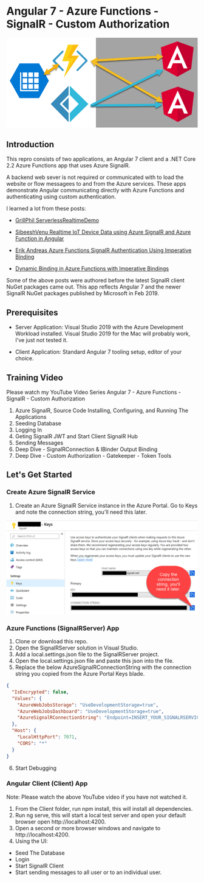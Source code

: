 # Angular 7 - Azure Functions - SignalR - Custom Authorization
![](flow.png)

## Introduction
This repro consists of two applications, an Angular 7 client and a .NET Core 2.2 Azure Functions app that uses Azure SignalR.

A backend web sever is not required or communicated with to load the website or flow messagees to and from the Azure services.  These apps demonstrate Angular communicating directly with Azure Functions and authenticating using custom authentication.

I learned a lot from these posts:

- [GrillPhil ServerlessRealtimeDemo](https://github.com/GrillPhil/ServerlessRealtimeDemo)

- [SibeeshVenu Realtime IoT Device Data using Azure SignalR and Azure Function in Angular](https://github.com/SibeeshVenu/Realtime-IoT-Device-Data-using-Azure-SignalR-and-Azure-Function-in-Angular/tree/master/AzureFunction/AzureFunction)

- [Erik Andreas Azure Functions SignalR Authentication Using Imperative Binding](https://gist.github.com/ErikAndreas/72c94a0c8a9e6e632f44522c41be8ee7)

- [Dynamic Binding in Azure Functions with Imperative Bindings](http://dontcodetired.com/blog/post/Dynamic-Binding-in-Azure-Functions-with-Imperative-Runtime-Bindings)

Some of the above posts were authored before the latest SignalR client NuGet packages came out. This app reflects Angular 7 and the newer SignalR NuGet packages published by Microsoft in Feb 2019.

## Prerequisites
- Server Application: Visual Studio 2019 with the Azure Development Workload installed.  Visual Studio 2019 for the Mac will probably work, I've just not tested it.

- Client Application: Standard Angular 7 tooling setup, editor of your choice.

## Training Video
Please watch my YouTube Video Series Angular 7 - Azure Functions - SignalR - Custom Authorization

1. Azure SignalR, Source Code Installing, Configuring, and Running The Applications
2. Seeding Database
3. Logging In
4. Geting SignalR JWT and Start Client SignalR Hub
5. Sending Messages
6. Deep Dive - SignalRConnection & IBinder Output Binding
7. Deep Dive - Custom Authorization - Gatekeeper - Token Tools

## Let's Get Started

### Create Azure SignalR Service

1. Create an Azure SignalR Service instance in the Azure Portal. Go to Keys and note the connection string, you'll need this later.

![](signalrkeys.png)

### Azure Functions (SignalRServer) App
1. Clone or download this repo.
2. Open the SignalRServer solution in Visual Studio.
3. Add a local.settings.json file to the SignalRServer project.
4. Open the local.settings.json file and paste this json into the file.
5. Replace the below AzureSignalRConnectionString with the connection string you copied from the Azure Portal Keys blade.

```json
{
  "IsEncrypted": false,
  "Values": {
    "AzureWebJobsStorage": "UseDevelopmentStorage=true",
    "AzureWebJobsDashboard": "UseDevelopmentStorage=true",
    "AzureSignalRConnectionString": "Endpoint=INSERT_YOUR_SIGNALRSERVICE_ENDPOINT_HERE;"
  },
  "Host": {
    "LocalHttpPort": 7071,
    "CORS": "*"
  }
}
```
6. Start Debugging

### Angular Client (Client) App
Note: Please watch the above YouTube video if you have not watched it.

1. From the Client folder, run npm install, this will install all dependencies.
2. Run ng serve, this will start a local test server and open your default browser open http://localhost:4200.
3. Open a second or more browser windows and navigate to http://localhost:4200.
4. Using the UI:
- Seed The Database
- Login
- Start SignalR Client
- Start sending messages to all user or to an individual user.
